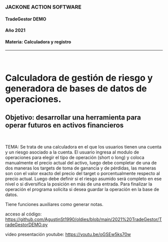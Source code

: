 ### JACKONE ACTION SOFTWARE
#### TradeGestor DEMO
#### Año 2021
#### Materia: Calculadora y registro
----------------
<br>

# Calculadora de gestión de riesgo y generadora de bases de datos de operaciones.
## Objetivo: desarrollar una herramienta para operar futuros en activos financieros
<br>

TEMA:
Se trata de una calculadora en el que los usuarios tienen una cuenta y un riesgo asociado a la cuenta.
El usuario ingresa al modulo de operaciones para elegir el tipo de operación (short o long) y coloca manualmente el precio actual del activo, luego debe completar de una de dos maneras los targets de toma de ganancia y de pérdidas, las maneras son con el valor exacto del precio del target o porcentualmente respecto al precio actual.
Luego debe definir si el riesgo asumido será completo en ese nivel o si diversifica la posición en más de una entrada.
Para finalizar la operación el programa solicita si desea guardar la operación en la base de datos.

Tiene funciones auxiliares como generar notas.

acceso al código: https://github.com/AgustinSt1990/oldies/blob/main/2021%20TradeGestor/TradeGestorDEMO.py

video presentación youtube: https://youtu.be/oGSEw5ks70w
